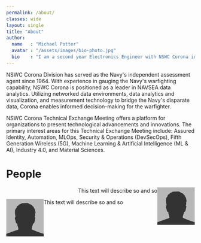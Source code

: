 ```yaml
---
permalink: /about/
classes: wide
layout: single
title: "About"
author:
  name   : "Michael Potter"
  avatar : "/assets/images/bio-photo.jpg"
  bio    : "I am a second year Electronics Engineer with NSWC Corona in AR43. I specialize in Machine Learning topics, currently acting as the principal investigator for ISEA of the Future - NSWC Corona."
---
```


NSWC Corona Division has served as the Navy's independent assessment agent since 1964. With experience in gauging the Navy's warfighting capability, NSWC Corona is positioned as a leader in NAVSEA data analytics. Utilizing networked data environments, data analytics and visualization, and measurement technology to bridge the Navy's disparate data, Corona enables informed decision-making for the warfighter. 

NSWC Corona Technical Exchange Meeting offers a platform for organizations to present technological advancements and innovations. The primary interest areas for this Technical Exchange Meeting include: Assured Identity, Automation, MLOps, Security & Operations (DevSecOps), Fifth Generation Wireless (5G), Machine Learning & Artificial Intelligence (ML & AI), Industry 4.0, and Material Sciences.

# People
<p align="right">
<img align="right" width="100" height="100" src="https://github.com/mlpotter/ISEA-OTF-Corona-TEM-GEM/blob/master/assets/images/bio-photo.jpg"> This text will describe so and so
</p>

<img align="left" width="100" height="100" src="https://github.com/mlpotter/ISEA-OTF-Corona-TEM-GEM/blob/master/assets/images/bio-photo.jpg"> This text will describe so and so
